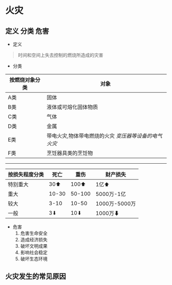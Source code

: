 # **火灾**

## 定义 分类 危害

* 定义
  
 > 时间和空间上失去控制的燃烧所造成的灾害

* 分类
  
按燃烧对象分类 | 对象
---------|---------
 A类 | 固体
 B类 | 液体或可熔化固体物质
 C类 | 气体
 D类 | 金属
 E类 | 带电火灾,物体带电燃烧的火灾 *变压器等设备的电气火灾*
 F类 | 烹饪器具类的烹饪物
***
按损失程度分类 | 死亡 |重伤 |财产损失
---------|----------|---------|---------
 特别重大 | 30⬆ | 100⬆ | 1亿⬆
 重大 | 10-30 | 50-100| 5000万-1亿
 较大 | 3-10| 10-50| 1000万-5000万
一般 | 3⬇ | 10⬇ | 1000万⬇

* 危害
   1. 危害生命安全
   2. 造成经济损失
   3. 破坏文明成果
   4. 影响社会稳定
   5. 破坏生态环境

## 火灾发生的常见原因
